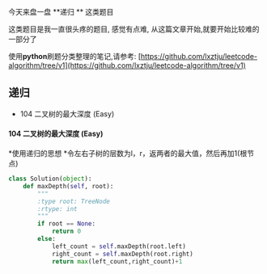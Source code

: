 ﻿今天来盘一盘 **递归 ** 这类题目

这类题目是我一直很头疼的题目, 感觉有点难, 从这篇文章开始,就要开始比较难的一部分了

使用**python**刷题分类整理的笔记,请参考:  [https://github.com/lxztju/leetcode-algorithm/tree/v1](https://github.com/lxztju/leetcode-algorithm/tree/v1)

## 递归
* 104 二叉树的最大深度  (Easy)


#### 104 二叉树的最大深度  (Easy)
*使用递归的思想
*令左右子树的层数为l，r，返两者的最大值，然后再加1(根节点)
```python
class Solution(object):
    def maxDepth(self, root):
        """
        :type root: TreeNode
        :rtype: int
        """
        if root == None:
            return 0
        else:
            left_count = self.maxDepth(root.left)
            right_count = self.maxDepth(root.right)
            return max(left_count,right_count)+1
```
